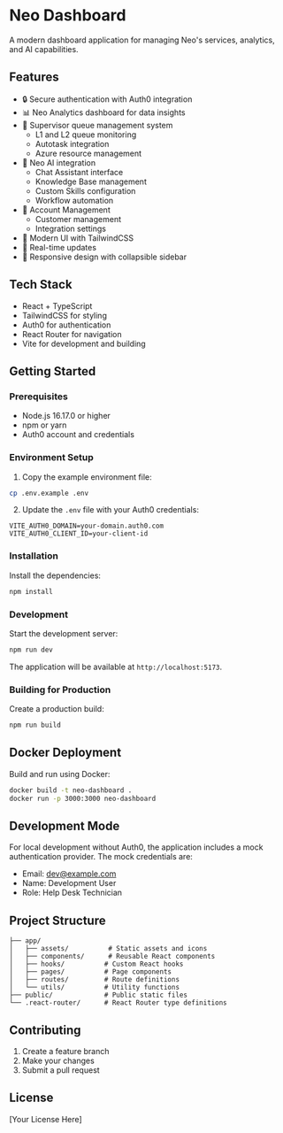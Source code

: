 # Neo Dashboard

A modern dashboard application for managing Neo's services, analytics, and AI capabilities.

## Features

- 🔒 Secure authentication with Auth0 integration
- 📊 Neo Analytics dashboard for data insights
- 👥 Supervisor queue management system
  - L1 and L2 queue monitoring
  - Autotask integration
  - Azure resource management
- 🤖 Neo AI integration
  - Chat Assistant interface
  - Knowledge Base management
  - Custom Skills configuration
  - Workflow automation
- 👤 Account Management
  - Customer management
  - Integration settings
- 💅 Modern UI with TailwindCSS
- 🔄 Real-time updates
- 📱 Responsive design with collapsible sidebar

## Tech Stack

- React + TypeScript
- TailwindCSS for styling
- Auth0 for authentication
- React Router for navigation
- Vite for development and building

## Getting Started

### Prerequisites

- Node.js 16.17.0 or higher
- npm or yarn
- Auth0 account and credentials

### Environment Setup

1. Copy the example environment file:

```bash
cp .env.example .env
```

2. Update the `.env` file with your Auth0 credentials:

```env
VITE_AUTH0_DOMAIN=your-domain.auth0.com
VITE_AUTH0_CLIENT_ID=your-client-id
```

### Installation

Install the dependencies:

```bash
npm install
```

### Development

Start the development server:

```bash
npm run dev
```

The application will be available at `http://localhost:5173`.

### Building for Production

Create a production build:

```bash
npm run build
```

## Docker Deployment

Build and run using Docker:

```bash
docker build -t neo-dashboard .
docker run -p 3000:3000 neo-dashboard
```

## Development Mode

For local development without Auth0, the application includes a mock authentication provider. The mock credentials are:

- Email: dev@example.com
- Name: Development User
- Role: Help Desk Technician

## Project Structure

```
├── app/
│   ├── assets/          # Static assets and icons
│   ├── components/      # Reusable React components
│   ├── hooks/          # Custom React hooks
│   ├── pages/          # Page components
│   ├── routes/         # Route definitions
│   └── utils/          # Utility functions
├── public/             # Public static files
└── .react-router/      # React Router type definitions
```

## Contributing

1. Create a feature branch
2. Make your changes
3. Submit a pull request

## License

[Your License Here]
